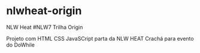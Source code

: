 # nlwheat-origin
NLW Heat #NLW7 Trilha Origin

Projeto com HTML CSS JavaSCript 
parta da NLW HEAT
Crachá para evento do DoWhile
